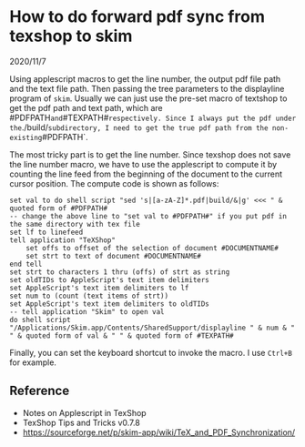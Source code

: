 # How to do forward pdf sync from texshop to skim
2020/11/7

Using applescript macros to get the line number, the output pdf file path
and the text file path. Then passing the tree parameters to the displayline
program of `skim`. Usually we can just use the pre-set macro of textshop
to get the pdf path and text path, which are #PDFPATH` and `#TEXPATH#` respectively.
Since I always put the pdf under the `./build/` subdirectory, I need to get
the true pdf path from the non-existing `#PDFPATH`.

The most tricky part is to get the line number. Since texshop does not
save the line number macro, we have to use the applescript to compute
it by counting the line feed from the beginning of the document to
the current cursor position. The compute code is shown as follows:

```AppleScript
set val to do shell script "sed 's|[a-zA-Z]*.pdf|build/&|g' <<< " & quoted form of #PDFPATH#
-- change the above line to "set val to #PDFPATH#" if you put pdf in the same directory with tex file
set lf to linefeed
tell application "TeXShop"
	set offs to offset of the selection of document #DOCUMENTNAME#
	set strt to text of document #DOCUMENTNAME#
end tell
set strt to characters 1 thru (offs) of strt as string
set oldTIDs to AppleScript's text item delimiters
set AppleScript's text item delimiters to lf
set num to (count (text items of strt))
set AppleScript's text item delimiters to oldTIDs
-- tell application "Skim" to open val
do shell script "/Applications/Skim.app/Contents/SharedSupport/displayline " & num & " " & quoted form of val & " " & quoted form of #TEXPATH#
```

Finally, you can set the keyboard shortcut to invoke the macro. I use `Ctrl+B` for example.

## Reference
* Notes on Applescript in TexShop
* TexShop Tips and Tricks v0.7.8
* https://sourceforge.net/p/skim-app/wiki/TeX_and_PDF_Synchronization/
